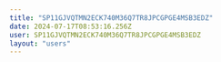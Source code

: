 ```yaml
---
title: "SP11GJVQTMN2ECK740M36Q7TR8JPCGPGE4MSB3EDZ"
date: 2024-07-17T08:53:16.256Z
user: SP11GJVQTMN2ECK740M36Q7TR8JPCGPGE4MSB3EDZ
layout: "users"
---
```

    